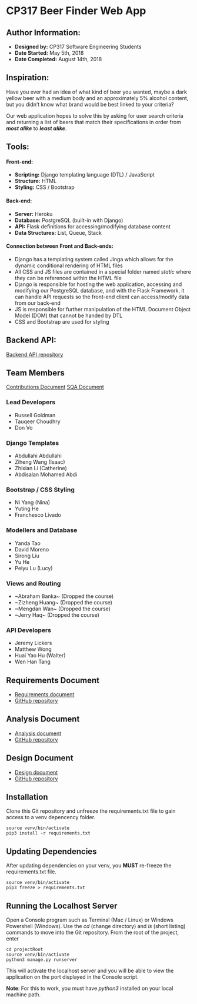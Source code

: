 # CP317 Beer Finder Web App

## Author Information:
- **Designed by:** CP317 Software Engineering Students
- **Date Started:** May 5th, 2018
- **Date Completed:** August 14th, 2018

## Inspiration:
Have you ever had an idea of what kind of beer you wanted, maybe a dark yellow beer with a medium body and an approximately 5% alcohol content, but you didn’t know what brand would be best linked to your criteria?

Our web application hopes to solve this by asking for user search criteria and returning a list of beers that match their specifications in order from ***most alike*** to ***least alike***.

## Tools:
#### Front-end:
* **Scripting:** Django templating language (DTL) / JavaScript
* **Structure:** HTML
* **Styling:** CSS / Bootstrap

#### Back-end:
* **Server:** Heroku
* **Database:** PostgreSQL (built-in with Django)
* **API:** Flask definitions for accessing/modifying database content
* **Data Structures:** List, Queue, Stack

#### Connection between Front and Back-ends:
* Django has a templating system called Jinga which allows for the dynamic conditional rendering of HTML files
* All CSS and JS files are contained in a special folder named *static* where they can be referenced within the HTML file
* Django is responsible for hosting the web application, accessing and modifying our PostgreSQL database, and with the Flask Framework, it can handle API requests so the front-end client can access/modify data from our back-end
* JS is responsible for further manipulation of the HTML Document Object Model (DOM) that cannot be handed by DTL
* CSS and Bootstrap are used for styling

## Backend API:
[Backend API repository](https://github.com/russellgoldman/CP317-Beer-Finder-API)

## Team Members
[Contributions Document](https://docs.google.com/spreadsheets/d/1OM_BYqcARu_l3H8tbjbGLzDzcIXs0oqbfTc1smgX3_c/edit?usp=sharing)
[SQA Document](https://docs.google.com/spreadsheets/d/1xSQd_DtZd7Sa7y5RtQH878LMPdMWZwxC0SLm5T8MErE/edit?usp=sharing)

### Lead Developers
- Russell Goldman
- Tauqeer Choudhry
- Don Vo

### Django Templates
- Abdullahi Abdullahi
- Ziheng Wang (Isaac)
- Zhixian Li (Catherine)
- Abdisalan Mohamed Abdi

### Bootstrap / CSS Styling
- Ni Yang (Nina)
- Yuting He
- Franchesco Livado

### Modellers and Database
- Yanda Tao
- David Moreno
- Sirong Liu
- Yu He
- Peiyu Lu (Lucy)

### Views and Routing
- ~Abraham Banka~ (Dropped the course)
- ~Zizheng Huang~ (Dropped the course)
- ~Mengdan Wan~ (Dropped the course)
- ~Jerry Haq~ (Dropped the course)

### API Developers
- Jeremy Lickers
- Matthew Wong
- Huai Yao Hu (Walter)
- Wen Han Tang

## Requirements Document
- [Requirements document](https://russellgoldman.github.io/CP317-Requirements-Document/)
- [GitHub repository](https://github.com/russellgoldman/CP317-Requirements-Document)

## Analysis Document
- [Analysis document](https://russellgoldman.github.io/CP317-Analysis-Document/)
- [GitHub repository](https://github.com/russellgoldman/CP317-Analysis-Document)

## Design Document
- [Design document](https://russellgoldman.github.io/CP317-Design-Document/)
- [GitHub repository](https://github.com/russellgoldman/CP317-Design-Document)

## Installation
Clone this Git repository and unfreeze the requirements.txt file to gain access to a venv depencency folder.
```shell
source venv/bin/activate
pip3 install -r requirements.txt
```

## Updating Dependencies
After updating dependencies on your venv, you **MUST** re-freeze the requirements.txt file.
```shell
source venv/bin/activate
pip3 freeze > requirements.txt
```

## Running the Localhost Server
Open a Console program such as Terminal (Mac / Linux) or Windows Powershell (Windows). Use the *cd* (change directory) and *ls* (short listing) commands to move into the Git repository. From the root of the project, enter
 ```shell
 cd projectRoot
 source venv/bin/activate
 python3 manage.py runserver
 ```
This will activate the localhost server and you will be able to view the application on the port displayed in the Console script.

**Note**: For this to work, you must have *python3* installed on your local machine path.
